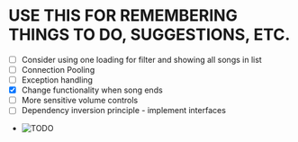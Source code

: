 # USE THIS FOR REMEMBERING THINGS TO DO, SUGGESTIONS, ETC.

- [ ] Consider using one loading for filter and showing all songs in list 
- [ ] Connection Pooling
- [ ] Exception handling
- [X] Change functionality when song ends
- [ ] More sensitive volume controls
- [ ] Dependency inversion principle - implement interfaces
- ![TODO](https://preview.redd.it/mnr1owzlxt4a1.jpg?width=960&crop=smart&auto=webp&s=0dc59fabb8790a74cf3939e6f803bca1c56be64e)